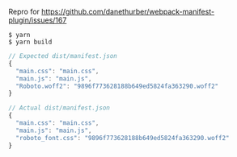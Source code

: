 Repro for https://github.com/danethurber/webpack-manifest-plugin/issues/167

```
$ yarn
$ yarn build
```

```js
// Expected dist/manifest.json
{
  "main.css": "main.css",
  "main.js": "main.js",
  "Roboto.woff2": "9896f773628188b649ed5824fa363290.woff2"
}
```

```js
// Actual dist/manifest.json
{
  "main.css": "main.css",
  "main.js": "main.js",
  "roboto_font.css": "9896f773628188b649ed5824fa363290.woff2"
}